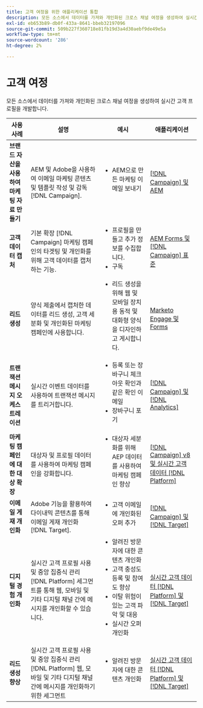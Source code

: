 ```yaml
---
title: 고객 여정을 위한 애플리케이션 통합
description: 모든 소스에서 데이터를 가져와 개인화된 크로스 채널 여정을 생성하여 실시간 고객 프로필을 개발합니다.
exl-id: eb653b89-db0f-433a-8641-bbeb32197096
source-git-commit: 509b227f360718e81fb19d3a4d30aebf9de49e5a
workflow-type: tm+mt
source-wordcount: '286'
ht-degree: 2%

---
```


# 고객 여정

모든 소스에서 데이터를 가져와 개인화된 크로스 채널 여정을 생성하여 실시간 고객 프로필을 개발합니다.


<table>
 <thead>
    <tr>
      <th>사용 사례</th>
      <th>설명</th>
      <th>예시</th>
      <th>애플리케이션</th>
    </tr>
  </thead>
  <tbody>
<tr>
  <td><strong>브랜드 자산을 사용하여 마케팅 자료 만들기</strong><br></td>
  <td>AEM 및 Adobe을 사용하여 이메일 마케팅 콘텐츠 및 템플릿 작성 및 감독 [!DNL Campaign].</td>
  <td>
    <ul style="margin-top: 0;">
      <li>AEM으로 만든 마케팅 이메일 보내기</li>
    </ul>    
  </td>
  <td><a href="../integrations-between-applications/experience-manager/experience-manager-campaign.md">[!DNL Campaign] 및 AEM</a></td>
</tr>

<tr>
  <td><strong>고객 데이터 캡처</strong><br></td>
 <td>기본 확장 [!DNL Campaign] 마케팅 캠페인의 타겟팅 및 개인화를 위해 고객 데이터를 캡처하는 기능.</td>
  <td>
    <ul style="margin-top: 0;">
      <li>프로필을 만들고 추가 정보를 수집합니다. </li>
      <li>구독</li>
    </ul>
  </td>
  <td><a href="../integrations-between-applications/experience-manager/experience-manager-campaign.md">AEM Forms 및 [!DNL Campaign] 표준</a></td>
</tr>

<tr>
  <td><strong>리드 생성</strong><br></td>
  <td>양식 제출에서 캡처한 데이터를 리드 생성, 고객 세분화 및 개인화된 마케팅 캠페인에 사용합니다.</td>
    <td>
    <ul style="margin-top: 0;">
      <li>리드 생성을 위해 웹 및 모바일 장치용 동적 및 대화형 양식을 디자인하고 게시합니다.</li>
    </ul>
  </td>
  <td><a href="../integrations-between-applications/experience-manager/experience-manager-marketo.md">Marketo Engage 및 Forms</td>
</tr>

<tr>
  <td><strong>트랜잭션 메시지 오케스트레이션</strong><br></td>
  <td>실시간 이벤트 데이터를 사용하여 트랜잭션 메시지를 트리거합니다.</td>
  <td>
    <ul style="margin-top: 0;">
      <li>등록 또는 장바구니 체크아웃 확인과 같은 확인 이메일 </li>
      <li>장바구니 포기</li>
    </ul>
  </td>
  <td><a href="../integrations-between-applications/campaign/campaign-analytics.md">[!DNL Campaign] 및 [!DNL Analytics]</a></td>
</tr>

<tr>
  <td><strong>마케팅 캠페인에 대한 대상 확장</strong><br></td>
  <td>대상자 및 프로필 데이터를 사용하여 마케팅 캠페인을 강화합니다.</td>
  <td>
    <ul style="margin-top: 0;">
      <li>대상자 세분화를 위해 AEP 데이터를 사용하여 마케팅 캠페인 향상</li>
    </ul>
  </td>
 <td><a href="../integrations-between-applications/campaign/campaign-rtcdp.md">[!DNL Campaign] v8 및 실시간 고객 데이터 [!DNL Platform]</a></td>
</tr>

<tr>
  <td><strong>이메일 게재 개인화</strong><br></td>
  <td>Adobe 기능을 활용하여 다이내믹 콘텐츠를 통해 이메일 게재 개인화 [!DNL Target].</td>
  <td>
    <ul style="margin-top: 0;">
      <li>고객 이메일에 개인화된 오퍼 추가</li>
    </ul>
  </td>
  <td><a href="../integrations-between-applications/campaign/campaign-target.md">[!DNL Campaign] 및 [!DNL Target]</a></td>
</tr>

<tr>
  <td><strong>디지털 경험 개인화</strong><br></td>
  <td>실시간 고객 프로필 사용 및 중앙 집중식 관리 [!DNL Platform] 세그먼트를 통해 웹, 모바일 및 기타 디지털 채널 간에 메시지를 개인화할 수 있습니다.</td>
  <td>
    <ul style="margin-top: 0;">
      <li>알려진 방문자에 대한 콘텐츠 개인화</li>
      <li>고객 충성도 등록 및 참여도 향상</li>
      <li>이탈 위험이 있는 고객 파악 및 대응</li>
      <li>실시간 오퍼 개인화</li>
    </ul>
  </td>
  <td><a href="../integrations-between-applications/rtcdp/rtcdp-target.md">실시간 고객 데이터 [!DNL Platform] 및 [!DNL Target]</a></td>
</tr>

<tr>
  <td><strong>리드 생성 향상</strong><br></td>
  <td>실시간 고객 프로필 사용 및 중앙 집중식 관리 [!DNL Platform] 웹, 모바일 및 기타 디지털 채널 간에 메시지를 개인화하기 위한 세그먼트</td>
  <td>
    <ul style="margin-top: 0;">
      <li>알려진 방문자에 대한 콘텐츠 개인화</li>
    </ul>
  </td>
  <td><a href="../integrations-between-applications/rtcdp/rtcdp-target.md">실시간 고객 데이터 [!DNL Platform] 및 [!DNL Target]</a></td>
</tr>
</tbody>
</table>
